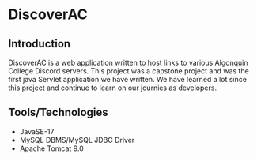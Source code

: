 # DiscoverAC
## Introduction
DiscoverAC is a web application written to host links to various Algonquin College Discord servers. This project was a capstone project and was the first java Servlet application we have written. We have learned a lot since this project and continue to learn on our journies as developers. 

## Tools/Technologies
- JavaSE-17
- MySQL DBMS/MySQL JDBC Driver
- Apache Tomcat 9.0

